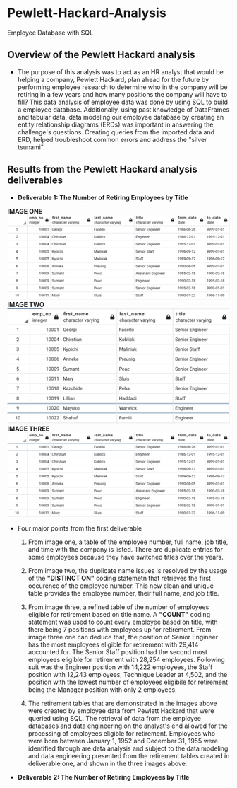 # Pewlett-Hackard-Analysis
Employee Database with SQL

## Overview of the Pewlett Hackard analysis
  - The purpose of this analysis was to act as an HR analyst that would be helping a company, Pewlett Hackard, plan ahead for the future by performing employee research to determine who in the company will be retiring in a few years and how many positions the company will have to fill? This data analysis of employee data was done by using SQL to build a employee database. Additionally, using past knowledge of DataFrames and tabular data, data modeling our employee database by creating an entity relationship diagrams (ERDs) was important in answering the challenge's questions. Creating queries from the imported data and ERD, helped troubleshoot common errors and address the "silver tsunami".
  

## Results from the Pewlett Hackard analysis deliverables
  - **Deliverable 1: The Number of Retiring Employees by Title**
  
  **IMAGE ONE**
  ![](images/pewlett_hackard_retiree_names.png)
  **IMAGE TWO**
  ![](images/pewlett_hackard_unique_names.png)
  **IMAGE THREE**
  ![](images/pewlett_hackard_retiree_names.png)
  - Four major points from the first deliverable
    1. From image one, a table of the employee number, full name, job title, and time with the company is listed. There are duplicate entries for some employees because they have switched titles over the years.
    
    2. From image two, the duplicate name issues is resolved by the usage of the **"DISTINCT ON"** coding statemetn that retrieves the first occurence of the employee number. This new clean and unique table provides the employee number, their full name, and job title. 
    
    3. From image three, a refined table of the number of employees eligible for retirement based on title name. A **"COUNT"** coding statement was used to count every employee based on title, with there being 7 positions with employees up for retirement. From image three one can deduce that, the position of Senior Engineer has the most employees eligible for retirement with 29,414 accounted for. The Senior Staff position had the second most employees eligible for retirement with 28,254 employees. Following suit was the Engineer position with 14,222 employees, the Staff position with 12,243 employees, Technique Leader at 4,502, and the position with the lowest number of employees eligibile for retirement being the Manager position with only 2 employees. 
    
    4. The retirement tables that are demonstrated in the images above were created by employee data from Pewlett Hackard that were queried using SQL. The retrieval of data from the employee databases and data engineering on the analyst's end allowed for the processing of employees eligible for retirement. Employees who were born between January 1, 1952 and December 31, 1955 were identified through are data analysis and subject to the data modeling and data engineering presented from the retirement tables created in deliverable one, and shown in the three images above.
    
  - **Deliverable 2: The Number of Retiring Employees by Title**
    
   
    
